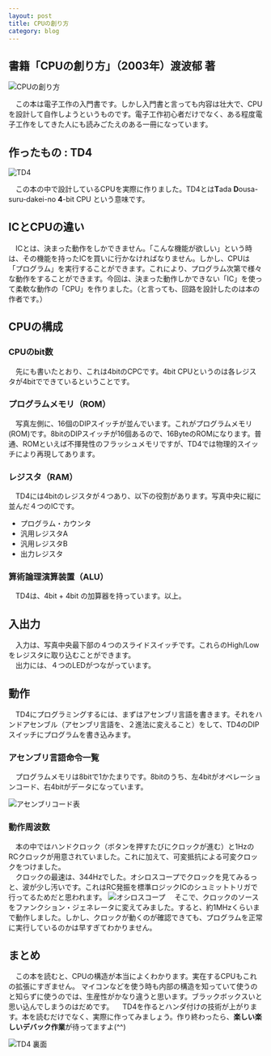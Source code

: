 ```yaml
---
layout: post
title: CPUの創り方
category: blog
---
```


## 書籍「CPUの創り方」（2003年）渡波郁 著  
![CPUの創り方](/images/2015-11-04-create-CPU/book.jpg "CPUの創り方")  

　この本は電子工作の入門書です。しかし入門書と言っても内容は壮大で、CPUを設計して自作しようというものです。電子工作初心者だけでなく、ある程度電子工作をしてきた人にも読みごたえのある一冊になっています。

## 作ったもの : TD4  
![TD4](/images/2015-11-04-create-CPU/board_top.jpg "TD4") 

　この本の中で設計しているCPUを実際に作りました。TD4とは**T**ada **D**ousa-suru-dakei-no **4**-bit CPU という意味です。

## ICとCPUの違い
　ICとは、決まった動作をしかできません。「こんな機能が欲しい」という時は、その機能を持ったICを買いに行かなければなりません。しかし、CPUは「プログラム」を実行することができます。これにより、プログラム次第で様々な動作をすることができます。今回は、決まった動作しかできない「IC」を使って柔軟な動作の「CPU」を作りました。（と言っても、回路を設計したのは本の作者です。）

## CPUの構成

### CPUのbit数
　先にも書いたとおり、これは4bitのCPCです。4bit CPUというのは各レジスタが4bitでできているということです。

### プログラムメモリ（ROM）
　写真左側に、16個のDIPスイッチが並んでいます。これがプログラムメモリ(ROM)です。8bitのDIPスイッチが16個あるので、16ByteのROMになります。普通、ROMといえば不揮発性のフラッシュメモリですが、TD4では物理的スイッチにより再現してあります。  

### レジスタ（RAM）
　TD4には4bitのレジスタが４つあり、以下の役割があります。写真中央に縦に並んだ４つのICです。  

  * プログラム・カウンタ
  * 汎用レジスタA
  * 汎用レジスタB
  * 出力レジスタ

### 算術論理演算装置（ALU）
　TD4は、4bit + 4bit の加算器を持っています。以上。

## 入出力
　入力は、写真中央最下部の４つのスライドスイッチです。これらのHigh/Lowをレジスタに取り込むことができます。  
　出力には、４つのLEDがつながっています。

## 動作
　TD4にプログラミングするには、まずはアセンブリ言語を書きます。それをハンドアセンブル（アセンブリ言語を、２進法に変えること）をして、TD4のDIPスイッチにプログラムを書き込みます。

### アセンブリ言語命令一覧
　プログラムメモリは8bitで1かたまりです。8bitのうち、左4bitがオペレーションコード、右4bitがデータになっています。

![アセンブリコード表](/images/2015-11-04-create-CPU/asm.jpg "アセンブリコード表") 

### 動作周波数
　本の中ではハンドクロック（ボタンを押すたびにクロックが進む）と1HzのRCクロックが用意されていました。これに加えて、可変抵抗による可変クロックをつけました。  
　クロックの最速は、344Hzでした。オシロスコープでクロックを見てみるっと、波が少し汚いです。これはRC発振を標準ロジックICのシュミットトリガで行ってるためだと思われます。
![オシロスコープ](/images/2015-11-04-create-CPU/344Hz.jpg "オシロスコープ") 
　そこで、クロックのソースをファンクション・ジェネレータに変えてみました。すると、約1MHzくらいまで動作しました。しかし、クロックが動くのが確認できても、プログラムを正常に実行しているのかは早すぎてわかりません。

## まとめ
　この本を読むと、CPUの構造が本当によくわかります。実在するCPUもこれの拡張にすぎません。 マイコンなどを使う時も内部の構造を知っていて使うのと知らずに使うのでは、生産性がかなり違うと思います。ブラックボックスいと思い込んでしまうのはだめです。
　TD4を作るとハンダ付けの技術が上がります。本を読むだけでなく、実際に作ってみましょう。作り終わったら、**楽しい楽しいデバック作業**が待ってますよ(^^)

![TD4 裏面](/images/2015-11-04-create-CPU/board_back.jpg "TD4 裏面") 
